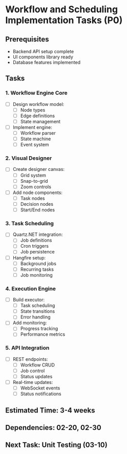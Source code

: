 # Workflow and Scheduling Implementation Tasks (P0)

## Prerequisites
- Backend API setup complete
- UI components library ready
- Database features implemented

## Tasks

### 1. Workflow Engine Core
- [ ] Design workflow model:
  - [ ] Node types
  - [ ] Edge definitions
  - [ ] State management
- [ ] Implement engine:
  - [ ] Workflow parser
  - [ ] State machine
  - [ ] Event system

### 2. Visual Designer
- [ ] Create designer canvas:
  - [ ] Grid system
  - [ ] Snap-to-grid
  - [ ] Zoom controls
- [ ] Add node components:
  - [ ] Task nodes
  - [ ] Decision nodes
  - [ ] Start/End nodes

### 3. Task Scheduling
- [ ] Quartz.NET integration:
  - [ ] Job definitions
  - [ ] Cron triggers
  - [ ] Job persistence
- [ ] Hangfire setup:
  - [ ] Background jobs
  - [ ] Recurring tasks
  - [ ] Job monitoring

### 4. Execution Engine
- [ ] Build executor:
  - [ ] Task scheduling
  - [ ] State transitions
  - [ ] Error handling
- [ ] Add monitoring:
  - [ ] Progress tracking
  - [ ] Performance metrics

### 5. API Integration
- [ ] REST endpoints:
  - [ ] Workflow CRUD
  - [ ] Job control
  - [ ] Status updates
- [ ] Real-time updates:
  - [ ] WebSocket events
  - [ ] Status notifications

## Estimated Time: 3-4 weeks
## Dependencies: 02-20, 02-30
## Next Task: Unit Testing (03-10)

